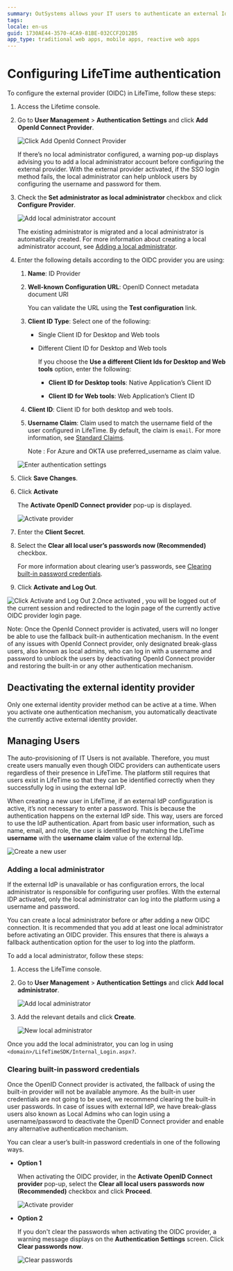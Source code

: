 ```yaml
---
summary: OutSystems allows your IT users to authenticate an external IdP via OpenID Connect.
tags:
locale: en-us
guid: 1730AE44-3570-4CA9-81BE-032CCF2D12B5
app_type: traditional web apps, mobile apps, reactive web apps
---
```


# Configuring LifeTime authentication

To configure the external provider (OIDC) in LifeTime, follow these steps:

1. Access the Lifetime console.

1. Go to **User Management** > **Authentication Settings** and click **Add OpenId Connect Provider**.

    ![Click Add OpenId Connect Provider](images/add-provider-lt.png)

    If there’s no local administrator configured, a warning pop-up displays advising you to add a local administrator account before configuring the external provider. With the external provider activated, if the SSO login method fails, the local administrator can help unblock users by configuring the username and password for them.

1. Check the **Set administrator as local administrator** checkbox and click **Configure Provider**.

    ![Add local administrator account](images/add-local-admin-lt.png)

    The existing administrator is migrated and a local administrator is automatically created. For more information about creating a local administrator account, see [Adding a local administrator](#adding-a-local-administrator). 

1. Enter the following details according to the OIDC provider you are using:

    1. **Name**: ID Provider

    1. **Well-known Configuration URL**: OpenID Connect metadata document URI

        You can validate the URL using the **Test configuration** link. 

    1. **Client ID Type**: Select one of the following:

        * Single Client ID for Desktop and Web tools

        * Different Client ID for Desktop and Web tools

            If you choose the **Use a different Client Ids for Desktop and Web tools** option, enter the following:

            * **Client ID for Desktop tools**: Native Application’s Client ID
           
            * **Client ID for Web tools**: Web Application’s Client ID

    1. **Client ID**: Client ID for both desktop and web tools.
        
    1. **Username Claim**: Claim used to match the username field of the user configured in LifeTime. By default, the claim is ``email``. For more information, see [Standard Claims](https://openid.net/specs/openid-connect-core-1_0.html#StandardClaims).
        
        Note : For Azure and OKTA use preferred_username  as claim value.

    ![Enter authentication settings](images/authentication-settings-lt.png)

1. Click **Save Changes**.

1. Click **Activate**

    The **Activate OpenID Connect provider** pop-up is displayed. 

    ![Activate provider](images/activate-provider-lt.png)

1. Enter the **Client Secret**.

1. Select the **Clear all local user’s passwords now (Recommended)** checkbox.

    For more information about clearing user’s passwords, see [Clearing built-in password credentials](#clearing-built-in-password-credentials).

1. Click **Activate and Log Out**. 

![Click Activate and Log Out](![image](https://user-images.githubusercontent.com/92921585/212335286-0b491188-7285-4bb3-ad0b-9735fdde400d.png)
)
2.Once activated , you will be logged out of the current session and redirected to the login page of the currently active OIDC provider login page.

Note: Once the OpenId Connect provider is activated, users will no longer be able to use the fallback built-in authentication mechanism. In the event of any issues with OpenId Connect provider, only designated break-glass users, also known as local admins, who can log in with a username and password to unblock the users by deactivating OpenId Connect provider and restoring the built-in or any other authentication mechanism. 

## Deactivating the external identity provider

Only one external identity provider method can be active at a time. When you activate one authentication mechanism, you automatically deactivate the currently active external identity provider.

## Managing Users

The auto-provisioning of IT Users is not available. Therefore, you must create users manually even though OIDC providers can authenticate users regardless of their presence in LifeTime. The platform still requires that users exist in LifeTime so that they can be identified correctly when they successfully log in using the external IdP.

When creating a new user in LifeTime, if an external IdP configuration is active, it’s not necessary to enter a password. This is because the authentication happens on the external IdP side. This way, users are forced to use the IdP authentication. Apart from basic user information, such as name, email, and role, the user is identified by matching the LifeTime **username** with the **username claim** value of the external Idp.

![Create a new user](images/newuser-lt.png)

### Adding a local administrator

If the external IdP is unavailable or has configuration errors, the local administrator is responsible for configuring user profiles. With the external IDP activated, only the local administrator can log into the platform using a username and password. 

You can create a local administrator before or after adding a new OIDC connection. It is recommended that you add at least one local administrator before activating an OIDC provider. This ensures that there is always a fallback authentication option for the user to log into the platform.

To add a local administrator, follow these steps:

1. Access the LifeTime console.

1. Go to **User Management** > **Authentication Settings** and click **Add local administrator**.

    ![Add local administrator](images/add-localadmin-lt.png)

1. Add the relevant details and click **Create**. 

    ![New local administrator](images/new-localadmin-lt.png)

Once you add the local administrator, you can log in using `<domain>/LifeTimeSDK/Internal_Login.aspx?`. 

### Clearing built-in password credentials

Once the OpenID Connect provider is activated, the fallback of using the built-in provider will not be available anymore. As the built-in user credentials are not going to be used, we recommend clearing the built-in user passwords. In case of issues with external IdP, we have break-glass users also known as Local Admins who can login using a username/password to deactivate the OpenID Connect provider and enable any alternative authentication mechanism.

You can clear a user’s built-in password credentials in one of the following ways.

* **Option 1**

    When activating the OIDC provider, in the **Activate OpenID Connect provider** pop-up, select the **Clear all local users passwords now (Recommended)** checkbox and click **Proceed**.

    ![Activate provider](images/activate-provider-lt.png)

* **Option 2**

    If you don't clear the passwords when activating the OIDC provider, a warning message displays on the **Authentication Settings** screen. Click **Clear passwords now**.

    ![Clear passwords](images/clear-pass-lt.png)
